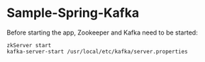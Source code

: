 Sample-Spring-Kafka
===================

Before starting the app, Zookeeper and Kafka need to be started:

```
zkServer start
kafka-server-start /usr/local/etc/kafka/server.properties
```